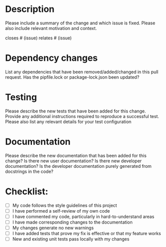 # Description

Please include a summary of the change and which issue is fixed.
Please also include relevant motivation and context.

closes # (issue)
relates # (issue)

# Dependency changes

List any dependencies that have been removed/added/changed in this pull request.
Has the pipfile.lock or package-lock.json been updated?

# Testing

Please describe the new tests that have been added for this change.
Provide any additional instructions required to reproduce a successful test.
Please also list any relevant details for your test configuration

# Documentation

Please describe the new documentation that has been added for this change?
Is there new user documentation?
Is there new developer documentation?
Is the developer documentation purely generated from docstrings in the code?

# Checklist:

- [ ] My code follows the style guidelines of this project
- [ ] I have performed a self-review of my own code
- [ ] I have commented my code, particularly in hard-to-understand areas
- [ ] I have made corresponding changes to the documentation
- [ ] My changes generate no new warnings
- [ ] I have added tests that prove my fix is effective or that my feature works
- [ ] New and existing unit tests pass locally with my changes
